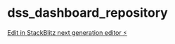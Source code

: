 # dss_dashboard_repository

[Edit in StackBlitz next generation editor ⚡️](https://stackblitz.com/~/github.com/kode7burn/dss_dashboard_repository)